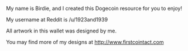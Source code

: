 My name is Birdie, and I created this Dogecoin resource for you to enjoy!

My username at Reddit is /u/1923and1939

All artwork in this wallet was designed by me.

You may find more of my designs at http://www.firstcointact.com


